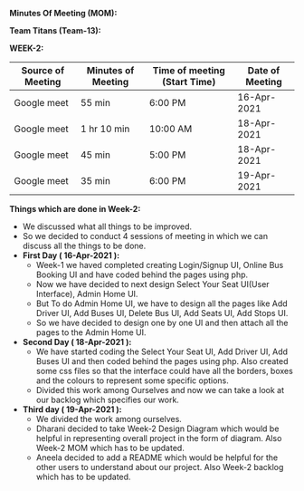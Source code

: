 **Minutes Of Meeting (MOM):**

**Team Titans (Team-13):**

**WEEK-2:**

| Source of Meeting  | Minutes of Meeting | Time of meeting (Start Time) | Date of Meeting  |
| ------------------ | ------------------ | ---------------------------- | ---------------- |
| Google meet        |  55 min            |  6:00 PM                     |   16-Apr-2021    |
| Google meet        |  1 hr 10 min       |  10:00 AM                    |   18-Apr-2021    |
| Google meet        |  45 min            |  5:00 PM                     |   18-Apr-2021    |
| Google meet        |  35 min            |  6:00 PM                     |   19-Apr-2021    |

**Things which are done in Week-2:**
+ We discussed what all things to be improved.
+ So we decided to conduct 4 sessions of meeting in which we can discuss
  all the things to be done.
+ **First Day ( 16-Apr-2021 ):**
  + Week-1 we haved completed creating Login/Signup UI, Online Bus Booking UI and have 
    coded behind the pages using php.
  + Now we have decided to next design Select Your Seat UI(User Interface), Admin Home UI.
  + But To do Admin Home UI, we have to design all the pages like Add Driver UI, Add Buses UI,
    Delete Bus UI, Add Seats UI, Add Stops UI. 
  + So we have decided to design one by one UI and then attach all the pages to the 
    Admin Home UI.
+ **Second Day ( 18-Apr-2021 ):**
  + We have started coding the Select Your Seat UI, Add Driver UI, Add Buses UI and then
    coded behind the pages using php. Also created some css files so that the interface could
    have all the borders, boxes and the colours to represent some specific options.
  + Divided this work among Ourselves and now we can take a look at our backlog which specifies
    our work.
+ **Third day ( 19-Apr-2021 ):**
  + We divided the work among ourselves.
  + Dharani decided to take Week-2 Design Diagram which would be helpful in 
    representing overall project in the form of diagram. Also Week-2 MOM which 
    has to be updated. 
  + Aneela decided to add a README which would be helpful for the other users 
    to understand about our project. Also Week-2 backlog which has to be updated. 
  

